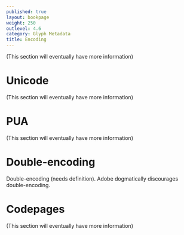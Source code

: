 ```yaml
---
published: true
layout: bookpage
weight: 250
outlevel: 4.6
category: Glyph Metadata
title: Encoding
---
```


(This section will eventually have more information)

# Unicode

(This section will eventually have more information)

# PUA

(This section will eventually have more information)

# Double-encoding

Double-encoding (needs definition).
Adobe dogmatically discourages double-encoding.

# Codepages

(This section will eventually have more information)

